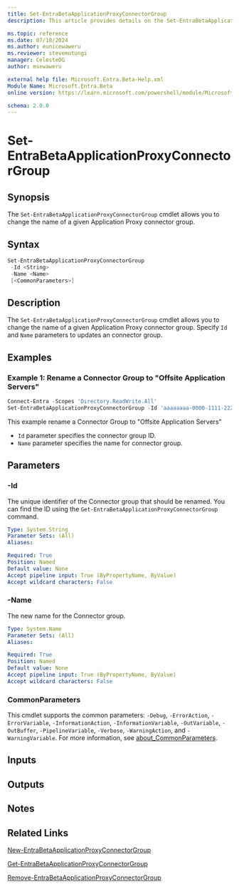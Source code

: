 ```yaml
---
title: Set-EntraBetaApplicationProxyConnectorGroup
description: This article provides details on the Set-EntraBetaApplicationProxyConnectorGroup command.

ms.topic: reference
ms.date: 07/18/2024
ms.author: eunicewaweru
ms.reviewer: stevemutungi
manager: CelesteDG
author: msewaweru

external help file: Microsoft.Entra.Beta-Help.xml
Module Name: Microsoft.Entra.Beta
online version: https://learn.microsoft.com/powershell/module/Microsoft.Entra.Beta/Set-EntraBetaApplicationProxyConnectorGroup

schema: 2.0.0
---
```


# Set-EntraBetaApplicationProxyConnectorGroup

## Synopsis

The `Set-EntraBetaApplicationProxyConnectorGroup` cmdlet allows you to change the name of a given Application Proxy connector group.

## Syntax

```powershell
Set-EntraBetaApplicationProxyConnectorGroup
 -Id <String>
 -Name <Name>
 [<CommonParameters>]
```

## Description

The `Set-EntraBetaApplicationProxyConnectorGroup` cmdlet allows you to change the name of a given Application Proxy connector group. Specify `Id` and `Name` parameters to updates an connector group.

## Examples

### Example 1: Rename a Connector Group to "Offsite Application Servers"

```powershell
Connect-Entra -Scopes 'Directory.ReadWrite.All'
Set-EntraBetaApplicationProxyConnectorGroup -Id 'aaaaaaaa-0000-1111-2222-bbbbbbbbbbbb' -Name 'Offsite Application Servers'
```

This example rename a Connector Group to "Offsite Application Servers"

- `Id` parameter specifies the connector group ID.
- `Name` parameter specifies the name for connector group.

## Parameters

### -Id

The unique identifier of the Connector group that should be renamed.
You can find the ID using the `Get-EntraBetaApplicationProxyConnectorGroup` command.

```yaml
Type: System.String
Parameter Sets: (All)
Aliases:

Required: True
Position: Named
Default value: None
Accept pipeline input: True (ByPropertyName, ByValue)
Accept wildcard characters: False
```

### -Name

The new name for the Connector group.

```yaml
Type: System.Name
Parameter Sets: (All)
Aliases:

Required: True
Position: Named
Default value: None
Accept pipeline input: True (ByPropertyName, ByValue)
Accept wildcard characters: False
```

### CommonParameters

This cmdlet supports the common parameters: `-Debug`, `-ErrorAction`, `-ErrorVariable`, `-InformationAction`, `-InformationVariable`, `-OutVariable`, `-OutBuffer`, `-PipelineVariable`, `-Verbose`, `-WarningAction`, and `-WarningVariable`. For more information, see [about_CommonParameters](https://go.microsoft.com/fwlink/?LinkID=113216).

## Inputs

## Outputs

## Notes

## Related Links

[New-EntraBetaApplicationProxyConnectorGroup](New-EntraBetaApplicationProxyConnectorGroup.md)

[Get-EntraBetaApplicationProxyConnectorGroup](Get-EntraBetaApplicationProxyConnectorGroup.md)

[Remove-EntraBetaApplicationProxyConnectorGroup](Remove-EntraBetaApplicationProxyConnectorGroup.md)
